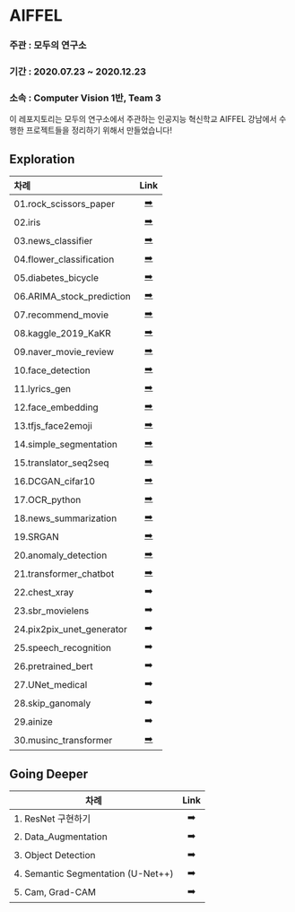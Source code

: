 # AIFFEL

### 주관 : 모두의 연구소

### 기간 : 2020.07.23 ~ 2020.12.23

### 소속 : Computer Vision 1반, Team 3

이 레포지토리는 모두의 연구소에서 주관하는 인공지능 혁신학교 AIFFEL 강남에서 수행한 프로젝트들을 정리하기 위해서 만들었습니다!



## Exploration

| 차례                      | Link |
| :------------------------- | :----: |
| 01.rock_scissors_paper    |   [:arrow_right:](https://github.com/ljh415/AIFFEL/tree/master/Exploration/01.rock_scissors_paper)   |
| 02.iris                   |   [:arrow_right:](https://github.com/ljh415/AIFFEL/tree/master/Exploration/02.iris)   |
| 03.news_classifier        |   [:arrow_right:](https://github.com/ljh415/AIFFEL/tree/master/Exploration/03.news_classifier)   |
| 04.flower_classification  |   [:arrow_right:](https://github.com/ljh415/AIFFEL/tree/master/Exploration/04.flower_classification)   |
| 05.diabetes_bicycle       |   [:arrow_right:](https://github.com/ljh415/AIFFEL/tree/master/Exploration/05.diabetes_bicycle)   |
| 06.ARIMA_stock_prediction |   [:arrow_right:](https://github.com/ljh415/AIFFEL/tree/master/Exploration/06.ARIMA_stock_prediction)   |
| 07.recommend_movie        |   [:arrow_right:](https://github.com/ljh415/AIFFEL/tree/master/Exploration/07.recommend_movie)   |
| 08.kaggle_2019_KaKR       |   [:arrow_right:](https://github.com/ljh415/AIFFEL/tree/master/Exploration/08.kaggle_2019_KaKR)   |
| 09.naver_movie_review     |   [:arrow_right:](https://github.com/ljh415/AIFFEL/tree/master/Exploration/09.Sentiment_Classification)   |
| 10.face_detection         |   [:arrow_right:](https://github.com/ljh415/AIFFEL/tree/master/Exploration/10.face_detection)   |
| 11.lyrics_gen             |   [:arrow_right:](https://github.com/ljh415/AIFFEL/tree/master/Exploration/11.lyrics_gen)   |
| 12.face_embedding         |   [:arrow_right:](https://github.com/ljh415/AIFFEL/tree/master/Exploration/12.face_embedding)   |
| 13.tfjs_face2emoji        |   [:arrow_right:](https://github.com/ljh415/AIFFEL/tree/master/Exploration/13.tfjs_face2emoji)   |
| 14.simple_segmentation    |   [:arrow_right:](https://github.com/ljh415/AIFFEL/tree/master/Exploration/14.simple_segmentation)   |
| 15.translator_seq2seq     |   [:arrow_right:](https://github.com/ljh415/AIFFEL/tree/master/Exploration/15.translator_seq2seq)   |
| 16.DCGAN_cifar10          |   [:arrow_right:](https://github.com/ljh415/AIFFEL/tree/master/Exploration/16.DCGAN_cifar10)   |
| 17.OCR_python             |   [:arrow_right:](https://github.com/ljh415/AIFFEL/tree/master/Exploration/17.OCR_python)   |
| 18.news_summarization     |   [:arrow_right:](https://github.com/ljh415/AIFFEL/tree/master/Exploration/18.news_summarization)   |
| 19.SRGAN                  |   [:arrow_right:](https://github.com/ljh415/AIFFEL/tree/master/Exploration/19.SRGAN)   |
| 20.anomaly_detection      |   [:arrow_right:](https://github.com/ljh415/AIFFEL/tree/master/Exploration/20.anomaly_detection)   |
| 21.transformer_chatbot    |   [:arrow_right:](https://github.com/ljh415/AIFFEL/tree/master/Exploration/21.transformer_chatbot)   |
| 22.chest_xray             |   :arrow_right:   |
| 23.sbr_movielens          |   :arrow_right:   |
| 24.pix2pix_unet_generator |   :arrow_right:   |
| 25.speech_recognition     |   :arrow_right:   |
| 26.pretrained_bert        |   :arrow_right:   |
| 27.UNet_medical           |   :arrow_right:   |
| 28.skip_ganomaly          |   :arrow_right:   |
| 29.ainize                 |   :arrow_right:   |
| 30.musinc_transformer     |   [:arrow_right:](https://github.com/ljh415/AIFFEL/tree/master/Exploration/30.music_transformer)   |




## Going Deeper

| 차례                               | Link |
| ---------------------------------- | :----: |
| 1. ResNet 구현하기                   |   :arrow_right:   |
| 2. Data_Augmentation               |   :arrow_right:   |
| 3. Object Detection                |   :arrow_right:   |
| 4. Semantic Segmentation (U-Net++) |   :arrow_right:   |
| 5. Cam, Grad-CAM                   |   :arrow_right:   |

